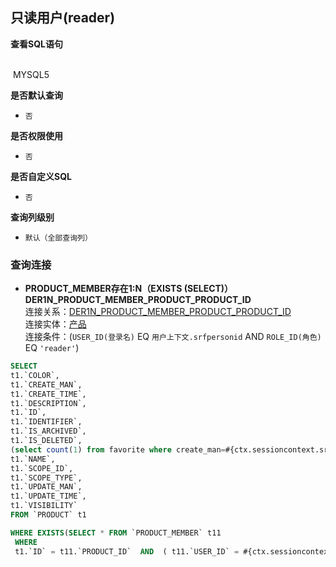 ## 只读用户(reader) <!-- {docsify-ignore-all} -->



<p class="panel-title"><b>查看SQL语句</b></p>
<br>

<el-row>
&nbsp;<el-tag @click="MYSQL5 = true">MYSQL5</el-tag>
</el-row>

<br>
<p class="panel-title"><b>是否默认查询</b></p>

* `否`

<p class="panel-title"><b>是否权限使用</b></p>

* `否`

<p class="panel-title"><b>是否自定义SQL</b></p>

* `否`

<p class="panel-title"><b>查询列级别</b></p>

* `默认（全部查询列）`




### 查询连接
* **PRODUCT_MEMBER存在1:N（EXISTS (SELECT)）DER1N_PRODUCT_MEMBER_PRODUCT_PRODUCT_ID**<br>
连接关系：[DER1N_PRODUCT_MEMBER_PRODUCT_PRODUCT_ID](der/DER1N_PRODUCT_MEMBER_PRODUCT_PRODUCT_ID)<br>
连接实体：[产品](module/ProdMgmt/product)<br>
连接条件：(`USER_ID(登录名)` EQ `用户上下文.srfpersonid` AND `ROLE_ID(角色)` EQ `'reader'`)<br>




<el-dialog v-model="MYSQL5" title="MYSQL5">

```sql
SELECT
t1.`COLOR`,
t1.`CREATE_MAN`,
t1.`CREATE_TIME`,
t1.`DESCRIPTION`,
t1.`ID`,
t1.`IDENTIFIER`,
t1.`IS_ARCHIVED`,
t1.`IS_DELETED`,
(select count(1) from favorite where create_man=#{ctx.sessioncontext.srfpersonid} and OWNER_ID=t1.`ID` ) AS `IS_FAVORITE`,
t1.`NAME`,
t1.`SCOPE_ID`,
t1.`SCOPE_TYPE`,
t1.`UPDATE_MAN`,
t1.`UPDATE_TIME`,
t1.`VISIBILITY`
FROM `PRODUCT` t1 

WHERE EXISTS(SELECT * FROM `PRODUCT_MEMBER` t11 
 WHERE 
 t1.`ID` = t11.`PRODUCT_ID`  AND  ( t11.`USER_ID` = #{ctx.sessioncontext.srfpersonid}  AND  t11.`ROLE_ID` = 'reader' ) )
```

</el-dialog>

<script>
 const { createApp } = Vue
  createApp({
    data() {
      return {
                MYSQL5 : false
        
      }
    },
    methods: {
    }
  }).use(ElementPlus).mount('#app')
</script>